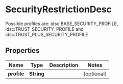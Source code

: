 

# SecurityRestrictionDesc

Possible profiles are: idsc:BASE_SECURITY_PROFILE, idsc:TRUST_SECURITY_PROFILE and idsc:TRUST_PLUS_SECURITY_PROFILE

## Properties

| Name | Type | Description | Notes |
|------------ | ------------- | ------------- | -------------|
|**profile** | **String** |  |  [optional] |



